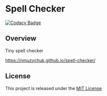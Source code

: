 # Spell Checker
[![Codacy Badge](https://api.codacy.com/project/badge/Grade/d6198fdcb6c6403eb6ba2cd0a9fdde3f)](https://www.codacy.com/app/nmuzychuk/spell-checker)

## Overview
Tiny spell checker

https://nmuzychuk.github.io/spell-checker/

## License
This project is released under the [MIT License](LICENSE.txt)
